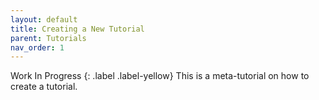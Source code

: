 ```yaml
---
layout: default
title: Creating a New Tutorial
parent: Tutorials
nav_order: 1
---
```

Work In Progress
{: .label .label-yellow}
This is a meta-tutorial on how to create a tutorial.


